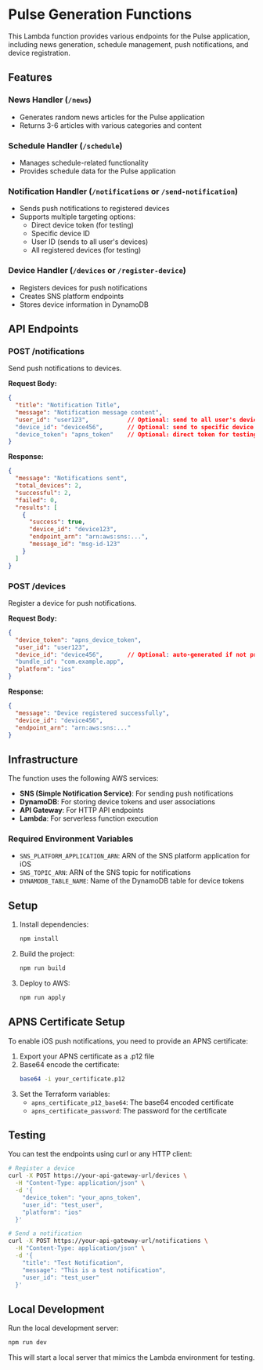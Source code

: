 # Pulse Generation Functions

This Lambda function provides various endpoints for the Pulse application, including news generation, schedule management, push notifications, and device registration.

## Features

### News Handler (`/news`)
- Generates random news articles for the Pulse application
- Returns 3-6 articles with various categories and content

### Schedule Handler (`/schedule`)
- Manages schedule-related functionality
- Provides schedule data for the Pulse application

### Notification Handler (`/notifications` or `/send-notification`)
- Sends push notifications to registered devices
- Supports multiple targeting options:
  - Direct device token (for testing)
  - Specific device ID
  - User ID (sends to all user's devices)
  - All registered devices (for testing)

### Device Handler (`/devices` or `/register-device`)
- Registers devices for push notifications
- Creates SNS platform endpoints
- Stores device information in DynamoDB

## API Endpoints

### POST /notifications
Send push notifications to devices.

**Request Body:**
```json
{
  "title": "Notification Title",
  "message": "Notification message content",
  "user_id": "user123",           // Optional: send to all user's devices
  "device_id": "device456",       // Optional: send to specific device
  "device_token": "apns_token"    // Optional: direct token for testing
}
```

**Response:**
```json
{
  "message": "Notifications sent",
  "total_devices": 2,
  "successful": 2,
  "failed": 0,
  "results": [
    {
      "success": true,
      "device_id": "device123",
      "endpoint_arn": "arn:aws:sns:...",
      "message_id": "msg-id-123"
    }
  ]
}
```

### POST /devices
Register a device for push notifications.

**Request Body:**
```json
{
  "device_token": "apns_device_token",
  "user_id": "user123",
  "device_id": "device456",       // Optional: auto-generated if not provided
  "bundle_id": "com.example.app",
  "platform": "ios"
}
```

**Response:**
```json
{
  "message": "Device registered successfully",
  "device_id": "device456",
  "endpoint_arn": "arn:aws:sns:..."
}
```

## Infrastructure

The function uses the following AWS services:

- **SNS (Simple Notification Service)**: For sending push notifications
- **DynamoDB**: For storing device tokens and user associations
- **API Gateway**: For HTTP API endpoints
- **Lambda**: For serverless function execution

### Required Environment Variables

- `SNS_PLATFORM_APPLICATION_ARN`: ARN of the SNS platform application for iOS
- `SNS_TOPIC_ARN`: ARN of the SNS topic for notifications
- `DYNAMODB_TABLE_NAME`: Name of the DynamoDB table for device tokens

## Setup

1. Install dependencies:
   ```bash
   npm install
   ```

2. Build the project:
   ```bash
   npm run build
   ```

3. Deploy to AWS:
   ```bash
   npm run apply
   ```

## APNS Certificate Setup

To enable iOS push notifications, you need to provide an APNS certificate:

1. Export your APNS certificate as a .p12 file
2. Base64 encode the certificate:
   ```bash
   base64 -i your_certificate.p12
   ```
3. Set the Terraform variables:
   - `apns_certificate_p12_base64`: The base64 encoded certificate
   - `apns_certificate_password`: The password for the certificate

## Testing

You can test the endpoints using curl or any HTTP client:

```bash
# Register a device
curl -X POST https://your-api-gateway-url/devices \
  -H "Content-Type: application/json" \
  -d '{
    "device_token": "your_apns_token",
    "user_id": "test_user",
    "platform": "ios"
  }'

# Send a notification
curl -X POST https://your-api-gateway-url/notifications \
  -H "Content-Type: application/json" \
  -d '{
    "title": "Test Notification",
    "message": "This is a test notification",
    "user_id": "test_user"
  }'
```

## Local Development

Run the local development server:

```bash
npm run dev
```

This will start a local server that mimics the Lambda environment for testing.
